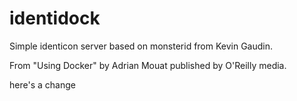 identidock
==========

Simple identicon server based on monsterid from Kevin Gaudin.

From "Using Docker" by Adrian Mouat published by O'Reilly media.

here's a change
